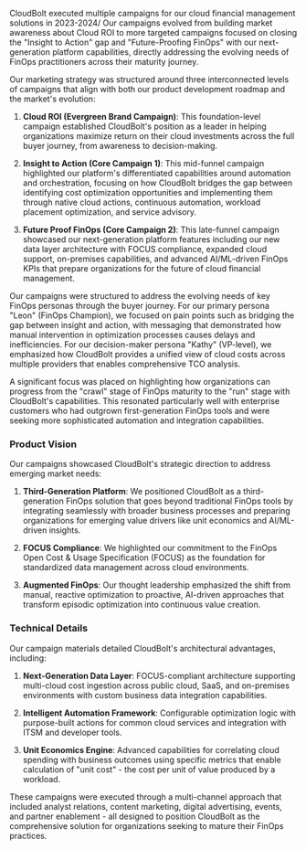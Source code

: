 
CloudBolt executed multiple campaigns for our cloud financial management solutions in 2023-2024/  Our campaigns evolved from building market awareness about Cloud ROI to more targeted campaigns focused on closing the "Insight to Action" gap and "Future-Proofing FinOps" with our next-generation platform capabilities, directly addressing the evolving needs of FinOps practitioners across their maturity journey.

Our marketing strategy was structured around three interconnected levels of campaigns that align with both our product development roadmap and the market's evolution:

1. **Cloud ROI (Evergreen Brand Campaign)**: This foundation-level campaign established CloudBolt's position as a leader in helping organizations maximize return on their cloud investments across the full buyer journey, from awareness to decision-making.
    
2. **Insight to Action (Core Campaign 1)**: This mid-funnel campaign highlighted our platform's differentiated capabilities around automation and orchestration, focusing on how CloudBolt bridges the gap between identifying cost optimization opportunities and implementing them through native cloud actions, continuous automation, workload placement optimization, and service advisory.
    
3. **Future Proof FinOps (Core Campaign 2)**: This late-funnel campaign showcased our next-generation platform features including our new data layer architecture with FOCUS compliance, expanded cloud support, on-premises capabilities, and advanced AI/ML-driven FinOps KPIs that prepare organizations for the future of cloud financial management.
    

Our campaigns were structured to address the evolving needs of key FinOps personas through the buyer journey. For our primary persona "Leon" (FinOps Champion), we focused on pain points such as bridging the gap between insight and action, with messaging that demonstrated how manual intervention in optimization processes causes delays and inefficiencies. For our decision-maker persona "Kathy" (VP-level), we emphasized how CloudBolt provides a unified view of cloud costs across multiple providers that enables comprehensive TCO analysis.

A significant focus was placed on highlighting how organizations can progress from the "crawl" stage of FinOps maturity to the "run" stage with CloudBolt's capabilities. This resonated particularly well with enterprise customers who had outgrown first-generation FinOps tools and were seeking more sophisticated automation and integration capabilities.

### Product Vision

Our campaigns showcased CloudBolt's strategic direction to address emerging market needs:

1. **Third-Generation Platform**: We positioned CloudBolt as a third-generation FinOps solution that goes beyond traditional FinOps tools by integrating seamlessly with broader business processes and preparing organizations for emerging value drivers like unit economics and AI/ML-driven insights.
    
2. **FOCUS Compliance**: We highlighted our commitment to the FinOps Open Cost & Usage Specification (FOCUS) as the foundation for standardized data management across cloud environments.
    
3. **Augmented FinOps**: Our thought leadership emphasized the shift from manual, reactive optimization to proactive, AI-driven approaches that transform episodic optimization into continuous value creation.
    

### Technical Details

Our campaign materials detailed CloudBolt's architectural advantages, including:

1. **Next-Generation Data Layer**: FOCUS-compliant architecture supporting multi-cloud cost ingestion across public cloud, SaaS, and on-premises environments with custom business data integration capabilities.
    
2. **Intelligent Automation Framework**: Configurable optimization logic with purpose-built actions for common cloud services and integration with ITSM and developer tools.
    
3. **Unit Economics Engine**: Advanced capabilities for correlating cloud spending with business outcomes using specific metrics that enable calculation of "unit cost" - the cost per unit of value produced by a workload.
    

These campaigns were executed through a multi-channel approach that included analyst relations, content marketing, digital advertising, events, and partner enablement - all designed to position CloudBolt as the comprehensive solution for organizations seeking to mature their FinOps practices.